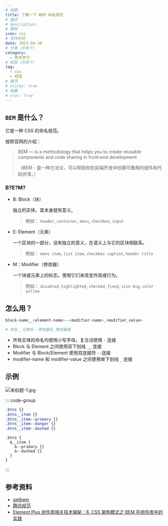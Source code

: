 ```yaml
---
# 标题
title: 了解一下 BEM 命名规范
# 描述
# description:
# 图标
icon: css
# 写作时间
date: 2023-04-30
# 分类（可多个）
category:
  - 技术学习
# 标签（可多个）
tag:
  - css
  - 规范
# 置顶
# sticky: true
# 收藏
# star: true
---
```


## `BEM` 是什么？

它是一种 CSS 的命名规范。

按照官网的介绍：

> BEM — is a methodology that helps you to create reusable components and code sharing in front‑end development
>
> （BEM - 是一种方法论，可以帮助你在前端开发中创建可重用的组件和代码共享。）

### B?E?M?

- B: Block（块）
  
  独立的实体，其本身就有意义。
  > 例如：
  > `header`, `container`, `menu`, `checkbox`, `input`

- E: Element（元素）

  一个区块的一部分，没有独立的意义，在语义上与它的区块相联系。
  > 例如：
  > `menu item`, `list item`, `checkbox caption`, `header title`

- M：Modifier（修改器）

  一个块或元素上的标志。使用它们来改变外观或行为。

  > 例如：
  > `disabled`, `highlighted`, `checked`, `fixed`, `size big`, `color yellow`

## 怎么用？

```sh
block-name__<element-name>--<modifier-name>_<modifier_value>

# 块名__元素名--修改器名_修改器值
```

- 所有实体的命名均使用小写字母，复合词使用 `-` 连接
- Block 与 Element 之间使用双下划线 `__` 连接
- Modifier 与 Block/Element 使用双连接符 `--`连接
- modifier-name 和 modifier-value 之间使用单下划线 `_` 连接

## 示例

![未标题-1.jpg](https://s2.loli.net/2023/04/30/CBGIuOHwehRlJXn.jpg)

::: code-group

```css
.btns {}
.btns__item {}
.btns__item--primary {}
.btns__item--danger {}
.btns__item--dashed {}
```

```less
.btns {
  &__item {
    &--primary {}
    &--dashed {}
  }
}
```

:::

## 参考资料

- [getbem](https://getbem.com/)
- [腾讯规范](https://github.com/Tencent/tmt-workflow/wiki/%E2%92%9B-%5B%E8%A7%84%E8%8C%83%5D--CSS-BEM-%E4%B9%A6%E5%86%99%E8%A7%84%E8%8C%83)
- [Element Plus 组件库相关技术揭秘：6. CSS 架构模式之 BEM 在组件库中的实践](https://juejin.cn/post/7165503808217284616)